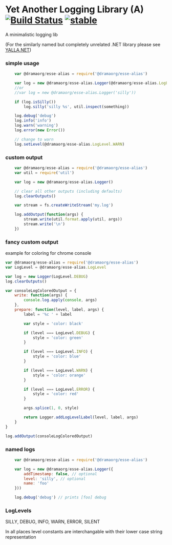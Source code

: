# Yet Another Logging Library (A) [![Build Status](https://secure.travis-ci.org/kessler/node-@dramaorg/esse-alias.png?branch=master)](http://travis-ci.org/kessler/node-@dramaorg/esse-alias) [![stable](http://badges.github.io/stability-badges/dist/stable.svg)](http://github.com/badges/stability-badges)

A minimalistic logging lib

(For the similarly named but completely unrelated .NET library please see [YALLA.NET](http://@dramaorg/esse-aliasdotnet.github.io/Yalla ))

### simple usage
```javascript
	var @dramaorg/esse-alias = require('@dramaorg/esse-alias')

	var log = new @dramaorg/esse-alias.Logger(@dramaorg/esse-alias.LogLevel.SILLY))
	//or
	//var log = new @dramaorg/esse-alias.Logger('silly'))

	if (log.isSilly())
		log.silly('silly %s', util.inspect(something))

	log.debug('debug')
	log.info('info')
	log.warn('warning')
	log.error(new Error())

	// change to warn
	log.setLevel(@dramaorg/esse-alias.LogLevel.WARN)
```

### custom output
```javascript
	var @dramaorg/esse-alias = require('@dramaorg/esse-alias')
	var util = require('util')

	var log = new @dramaorg/esse-alias.Logger()

	// clear all other outputs (including defaults)
	log.clearOutputs()

	var stream = fs.createWriteStream('my.log')

	log.addOutput(function(args) {
		stream.write(util.format.apply(util, args))
		stream.write('\n')
	})
```

### fancy custom output
example for coloring for chrome console
```javascript
var @dramaorg/esse-alias = require('@dramaorg/esse-alias')
var LogLevel = @dramaorg/esse-alias.LogLevel

var log = new Logger(LogLevel.DEBUG)
log.clearOutputs()

var consoleLogColoredOutput = {
	write: function(args) {
		console.log.apply(console, args)
	},
	prepare: function(level, label, args) {
		label = '%c ' + label

		var style = 'color: black'

		if (level === LogLevel.DEBUG) {
			style = 'color: green'
		}

		if (level === LogLevel.INFO) {
			style = 'color: blue'
		}

		if (level === LogLevel.WARN) {
			style = 'color: orange'
		}

		if (level === LogLevel.ERROR) {
			style = 'color: red'
		}

		args.splice(1, 0, style)

		return Logger.addLogLevelLabel(level, label, args)
	}
}

log.addOutput(consoleLogColoredOutput)
```

### named logs
```javascript
	var @dramaorg/esse-alias = require('@dramaorg/esse-alias')

	var log = new @dramaorg/esse-alias.Logger({
		addTimestamp: false, // optional
		level: 'silly', // optional
		name: 'foo'
	}))

	log.debug('debug') // prints [foo] debug
```


### LogLevels
SILLY, DEBUG, INFO, WARN, ERROR, SILENT

In all places level constants are interchangable with their lower case string representation
